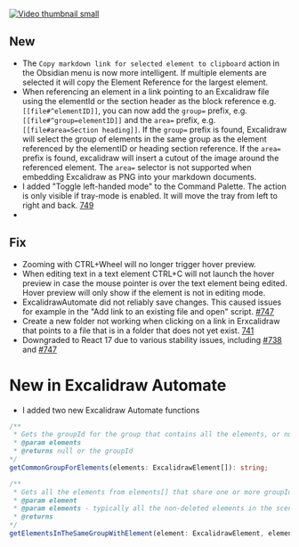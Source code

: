 [![Video thumbnail small](https://user-images.githubusercontent.com/14358394/185787278-9dff080c-591e-4be2-a35a-9be0be85526f.jpg)](https://youtu.be/yZQoJg2RCKI)

## New
- The `Copy markdown link for selected element to clipboard` action in the Obsidian menu is now more intelligent. If multiple elements are selected it will copy the Element Reference for the largest element. 
- When referencing an element in a link pointing to an Excalidraw file using the elementId or the section header as the block reference e.g. `[[file#^elementID]]`, you can now add the `group=` prefix, e.g. `[[file#^group=elementID]]` and the `area=` prefix, e.g. `[[file#area=Section heading]]`. If the `group=` prefix is found, Excalidraw will select the group of elements in the same group as the element referenced by the elementID or heading section reference. If the `area=` prefix is found, excalidraw will insert a cutout of the image around the referenced element. The `area=` selector is not supported when embedding Excalidraw as PNG into your markdown documents.
- I added "Toggle left-handed mode" to the Command Palette. The action is only visible if tray-mode is enabled. It will move the tray from left to right and back. [749](https://github.com/zsviczian/obsidian-excalidraw-plugin/issues/749)
-  
## Fix
- Zooming with CTRL+Wheel will no longer trigger hover preview.
- When editing text in a text element CTRL+C will not launch the hover preview in case the mouse pointer is over the text element being edited. Hover preview will only show if the element is not in editing mode.
- ExcalidrawAutomate did not reliably save changes. This caused issues for example in the "Add link to an existing file and open" script. [#747](https://github.com/zsviczian/obsidian-excalidraw-plugin/issues/747)
- Create a new folder not working when clicking on a link in Erxcalidraw that points to a file that is in a folder that does not yet exist. [741](https://github.com/zsviczian/obsidian-excalidraw-plugin/issues/741)
- Downgraded to React 17 due to various stability issues, including [#738](https://github.com/zsviczian/obsidian-excalidraw-plugin/issues/738) and [#747](https://github.com/zsviczian/obsidian-excalidraw-plugin/issues/747)

# New in Excalidraw Automate
- I added two new Excalidraw Automate functions
```typescript
/**
 * Gets the groupId for the group that contains all the elements, or null if such a group does not exist
 * @param elements 
 * @returns null or the groupId
*/
getCommonGroupForElements(elements: ExcalidrawElement[]): string;

/**
 * Gets all the elements from elements[] that share one or more groupIds with element.
 * @param element 
 * @param elements - typically all the non-deleted elements in the scene 
 * @returns 
*/
getElementsInTheSameGroupWithElement(element: ExcalidrawElement, elements: ExcalidrawElement[]): ExcalidrawElement[];
```